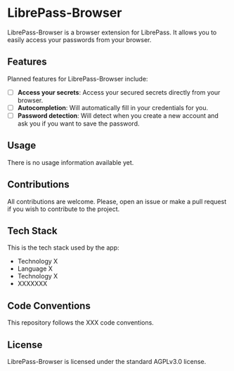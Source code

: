 # LibrePass-Browser

LibrePass-Browser is a browser extension for LibrePass. It allows you to easily access your passwords from your browser.

## Features

Planned features for LibrePass-Browser include:

- [ ] **Access your secrets**: Access your secured secrets directly from your browser.
- [ ] **Autocompletion**: Will automatically fill in your credentials for you.
- [ ] **Password detection**: Will detect when you create a new account and ask you if you want to save the password.

## Usage

There is no usage information available yet.

## Contributions

All contributions are welcome. Please, open an issue or make a pull request if you wish to contribute to the project.

## Tech Stack

This is the tech stack used by the app:

- Technology X
- Language X
- Technology X
- XXXXXXX

## Code Conventions

This repository follows the XXX code conventions.

## License

LibrePass-Browser is licensed under the standard AGPLv3.0 license.
